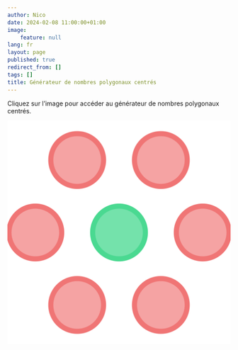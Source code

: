 ```yaml
---
author: Nico
date: 2024-02-08 11:00:00+01:00
image:
    feature: null
lang: fr
layout: page
published: true
redirect_from: []
tags: []
title: Générateur de nombres polygonaux centrés
---
```


Cliquez sur l’image pour accéder au générateur de nombres polygonaux centrés.

[![Générateur de nombres polygonaux centrés][img_1]][page_html]

[img_1]: ../files/2024-02-08-centered_polygonal_numbers/favicon.svg
[page_html]: ../files/2024-02-08-centered_polygonal_numbers/centered_polygonal_numbers.html

